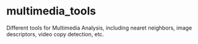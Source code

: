 # multimedia_tools
Different tools for Multimedia Analysis, including nearet neighbors, image descriptors, video copy detection, etc.
